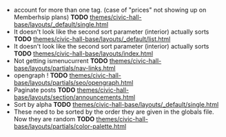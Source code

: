 - account for more than one tag. (case of "prices" not showing up on Memberhsip plans) __TODO__ [themes/civic-hall-base/layouts/_default/single.html](themes/civic-hall-base/layouts/_default/single.html)
- It doesn't look like the second sort parameter (interior) actually sorts __TODO__ [themes/civic-hall-base/layouts/_default/list.html](themes/civic-hall-base/layouts/_default/list.html)
- It doesn't look like the second sort parameter (interior) actually sorts __TODO__ [themes/civic-hall-base/layouts/index.html](themes/civic-hall-base/layouts/index.html)
- Not getting ismenucurrent __TODO__ [themes/civic-hall-base/layouts/partials/nav-links.html](themes/civic-hall-base/layouts/partials/nav-links.html)
- opengraph ! __TODO__ [themes/civic-hall-base/layouts/partials/seo/opengraph.html](themes/civic-hall-base/layouts/partials/seo/opengraph.html)
- Paginate posts __TODO__ [themes/civic-hall-base/layouts/section/announcements.html](themes/civic-hall-base/layouts/section/announcements.html)
- Sort by alpha __TODO__ [themes/civic-hall-base/layouts/_default/single.html](themes/civic-hall-base/layouts/_default/single.html)
- These need to be sorted by the order they are given in the globals file. Now they are random __TODO__ [themes/civic-hall-base/layouts/partials/color-palette.html](themes/civic-hall-base/layouts/partials/color-palette.html)
